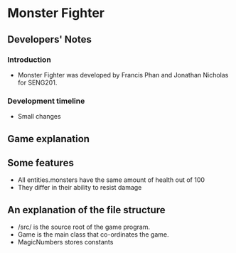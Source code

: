 # Monster Fighter

## Developers' Notes

### Introduction
* Monster Fighter was developed by Francis Phan and Jonathan Nicholas for SENG201.

### Development timeline

* Small changes

## Game explanation


## Some features
* All entities.monsters have the same amount of health out of 100
* They differ in their ability to resist damage

## An explanation of the file structure
* /src/ is the source root of the game program.
* Game is the main class that co-ordinates the game.
* MagicNumbers stores constants 



